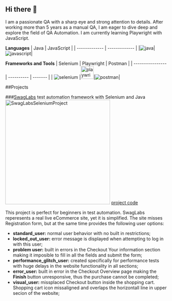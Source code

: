 ## Hi there 👋

<!--
**mtsonkova/mtsonkova** is a ✨ _special_ ✨ repository because its `README.md` (this file) appears on your GitHub profile.

Here are some ideas to get you started:

- 🔭 I’m currently working on ...
- 🌱 I’m currently learning ...
- 👯 I’m looking to collaborate on ...
- 🤔 I’m looking for help with ...
- 💬 Ask me about ...
- 📫 How to reach me: ...
- 😄 Pronouns: ...
- ⚡ Fun fact: ...
-->

I am a passionate QA with a sharp eye and strong attention to details. After working more than 5 years as a manual QA, I am eager to dive deep and explore the field of QA Automation. I am currently learning Playwright with JavaScript. 

**Languages**
| Java          | JavaScript |
| ------------- | ------------- |
|![java](https://github.com/user-attachments/assets/b8ac74d0-fde6-4e6c-9c27-c5a416d44f09)|![javascript](https://github.com/user-attachments/assets/b6964575-2534-4d3b-b1db-0abc45b83a35)|

**Frameworks and Tools**
| Selenium         | Playwright | Postman |
| ---------------- | ---------- | ------- |
| ![selenium](https://github.com/user-attachments/assets/b4254216-5583-45e3-975f-ca6cf186e261) |<img width="40" alt="playwrightlogoResized" src="https://github.com/user-attachments/assets/72cf9023-31a6-4a39-b93d-16a1d1d529c4">|![postman](https://github.com/user-attachments/assets/099b455f-1d53-4016-b6b4-6ecd39ec3666)|


##Projects

###[SwagLabs](https://www.saucedemo.com/) test automation framework with Selenium and Java
<img width="327" alt="SwagLabsSeleniumProject" src="https://github.com/user-attachments/assets/12e0a67d-c494-4f4c-b8a2-0cb754213a44">
[project code](https://github.com/mtsonkova/SwagLabsTestAutomation)

This project is perfect for beginners in test automation. SwagLabs reperesents a real live eCommerce site, yet it is simplified. The site misses Registration form, but at the same time provides the following user options:
  * **standard_user:** normal user behavior with no built in restrictions;
  * **locked_out_user:** error message is displayed when attempting to log in with this user;
  * **problem user:** built in errors in the Checkout Your information section making it imposible to fill in all the fields and submit the form;
  *  **performance_glitch_user:** created specifically for performance tests with huge delays in the website functionality in all sections;
  *  **error_user:** built in error in the Checkout Overview page making the **Finish** button unresponsive, thus the purchase cannot be completed;
  *  **visual_user:** missplaced Checkout button inside the shopping cart. Shopping cart icon missaligned and overlaps the horizontall line in upper secion of the website;

